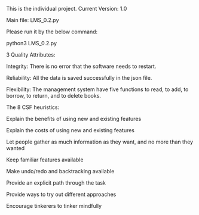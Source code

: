 This is the individual project.
Current Version: 1.0

Main file: LMS_0.2.py

Please run it by the below command:

python3 LMS_0.2.py

3 Quality Attributes:

Integrity: There is no error that the software needs to restart.

Reliability: All the data is saved successfully in the json file.

Flexibility: The management system have five functions to read, to add, to borrow, to return, and to delete books.

The 8 CSF heuristics:

Explain the benefits of using new and existing features

Explain the costs of using new and existing features

Let people gather as much information as they want, and no more than they wanted

Keep familiar features available

Make undo/redo and backtracking available

Provide an explicit path through the task

Provide ways to try out different approaches

Encourage tinkerers to tinker mindfully
